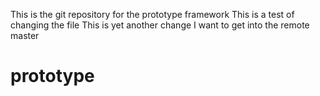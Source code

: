 This is the git repository for the prototype framework
This is a test of changing the file
This is yet another change I want to get into the remote master
# prototype

